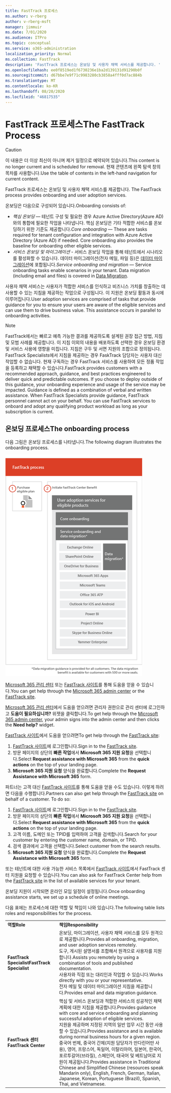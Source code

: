 ```yaml
---
title: FastTrack 프로세스
ms.author: v-rberg
author: v-rberg-msft
manager: jimmuir
ms.date: 7/01/2020
ms.audience: ITPro
ms.topic: conceptual
ms.service: o365-administration
localization_priority: Normal
ms.collection: FastTrack
description: 'FastTrack 프로세스는 온보딩 및 사용자 채택 서비스를 제공합니다. '
ms.openlocfilehash: ee0f8519ed1f6730236e1ba2d139131d91290b0f
ms.sourcegitcommit: d67bbe7e9f71c9983280cb3858a4fff0d7ac884b
ms.translationtype: MT
ms.contentlocale: ko-KR
ms.lasthandoff: 08/20/2020
ms.locfileid: "46817535"
---
```

# <a name="the-fasttrack-process"></a><span data-ttu-id="3b0a1-103">FastTrack 프로세스</span><span class="sxs-lookup"><span data-stu-id="3b0a1-103">The FastTrack Process</span></span>

> [!CAUTION]
> <span data-ttu-id="3b0a1-104">이 내용은 더 이상 최신이 아니며 제거 일정으로 예약되어 있습니다.</span><span class="sxs-lookup"><span data-stu-id="3b0a1-104">This content is no longer current and is scheduled for removal.</span></span> <span data-ttu-id="3b0a1-105">현재 콘텐츠에 왼쪽 탐색 창의 목차를 사용합니다.</span><span class="sxs-lookup"><span data-stu-id="3b0a1-105">Use the table of contents in the left-hand navigation for current content.</span></span>

<span data-ttu-id="3b0a1-106">FastTrack 프로세스는 온보딩 및 사용자 채택 서비스를 제공합니다. </span><span class="sxs-lookup"><span data-stu-id="3b0a1-106">The FastTrack process provides onboarding and user adoption services.</span></span> 
  
<span data-ttu-id="3b0a1-107">온보딩은 다음으로 구성되어 있습니다.</span><span class="sxs-lookup"><span data-stu-id="3b0a1-107">Onboarding consists of:</span></span>
  
- <span data-ttu-id="3b0a1-p102">*핵심 온보딩* — 테넌트 구성 및 필요한 경우 Azure Active Directory(Azure AD)와의 통합에 필요한 작업을 나타냅니다. 핵심 온보딩은 기타 적합한 서비스를 온보딩하기 위한 기준도 제공합니다.</span><span class="sxs-lookup"><span data-stu-id="3b0a1-p102">*Core onboarding* — These are tasks required for tenant configuration and integration with Azure Active Directory (Azure AD) if needed. Core onboarding also provides the baseline for onboarding other eligible services.</span></span> 
- <span data-ttu-id="3b0a1-p103">*서비스 온보딩 및 마이그레이션* - 서비스 온보딩 작업을 통해 테넌트에서 시나리오를 활성화할 수 있습니다. 데이터 마이그레이션(전자 메일, 파일 등)은 [데이터 마이그레이션](O365-data-migration.md)에 포합됩니다.</span><span class="sxs-lookup"><span data-stu-id="3b0a1-p103">*Service onboarding and migration* — Service onboarding tasks enable scenarios in your tenant. Data migration (including email and files) is covered in [Data Migration](O365-data-migration.md).</span></span> 
    
<span data-ttu-id="3b0a1-p104">사용자 채택 서비스는 사용자가 적합한 서비스를 인식하고 비즈니스 가치를 창출하는 데 사용할 수 있는 지침을 제공하는 작업으로 구성됩니다. 이 지원은 온보딩 활동과 동시에 이루어집니다.</span><span class="sxs-lookup"><span data-stu-id="3b0a1-p104">User adoption services are comprised of tasks that provide guidance for you to ensure your users are aware of the eligible services and can use them to drive business value. This assistance occurs in parallel to onboarding activities.</span></span>
  
> [!NOTE]
> <span data-ttu-id="3b0a1-p105">FastTrack에서는 빠르고 예측 가능한 결과를 제공하도록 설계된 권장 접근 방법, 지침 및 모범 사례를 제공합니다. 이 지침 이외의 내용을 배포하도록 선택한 경우 온보딩 환경 및 서비스 사용에 영향을 미칩니다. 지침은 구두 및 서면 지원의 조합으로 정의됩니다. FastTrack Specialists에서 지침을 제공하는 경우 FaskTrack 담당자는 사용자 대신 작업할 수 없습니다. 현재 구독하는 경우 FastTrack 서비스를 사용하여 모든 정품 작업을 등록하고 채택할 수 있습니다.</span><span class="sxs-lookup"><span data-stu-id="3b0a1-p105">FastTrack provides customers with a recommended approach, guidance, and best practices engineered to deliver quick and predictable outcomes. If you choose to deploy outside of this guidance, your onboarding experience and usage of the service may be impacted. Guidance is defined as a combination of verbal and written assistance. When FastTrack Specialists provide guidance, FastTrack personnel cannot act on your behalf. You can use FastTrack services to onboard and adopt any qualifying product workload as long as your subscription is current.</span></span> 
  
## <a name="the-onboarding-process"></a><span data-ttu-id="3b0a1-119">온보딩 프로세스</span><span class="sxs-lookup"><span data-stu-id="3b0a1-119">The onboarding process</span></span>

<span data-ttu-id="3b0a1-120">다음 그림은 온보딩 프로세스를 나타냅니다.</span><span class="sxs-lookup"><span data-stu-id="3b0a1-120">The following diagram illustrates the onboarding process.</span></span>
  
![온보딩 혜택 사용 일정](media/o365-onboarding-timeline-m365-apps.png)
  
<span data-ttu-id="3b0a1-122">[Microsoft 365 관리 센터](https://go.microsoft.com/fwlink/?linkid=2032704) 또는 [FastTrack 사이트](https://go.microsoft.com/fwlink/?linkid=780698)를 통해 도움을 얻을 수 있습니다.</span><span class="sxs-lookup"><span data-stu-id="3b0a1-122">You can get help through the [Microsoft 365 admin center](https://go.microsoft.com/fwlink/?linkid=2032704) or the [FastTrack site](https://go.microsoft.com/fwlink/?linkid=780698).</span></span> 

<span data-ttu-id="3b0a1-123">[Microsoft 365 관리 센터](https://go.microsoft.com/fwlink/?linkid=2032704)에서 도움을 얻으려면 관리자 권한으로 관리 센터에 로그인하고 **도움이 필요하십니까?** 위젯을 클릭합니다.</span><span class="sxs-lookup"><span data-stu-id="3b0a1-123">To get help through the [Microsoft 365 admin center](https://go.microsoft.com/fwlink/?linkid=2032704), your admin signs into the admin center and then clicks the **Need help?** widget.</span></span> 

<span data-ttu-id="3b0a1-124">[FastTrack 사이트](https://go.microsoft.com/fwlink/?linkid=780698)에서 도움을 얻으려면</span><span class="sxs-lookup"><span data-stu-id="3b0a1-124">To get help through the [FastTrack site](https://go.microsoft.com/fwlink/?linkid=780698):</span></span> 
1.    <span data-ttu-id="3b0a1-125">[FastTrack 사이트](https://go.microsoft.com/fwlink/?linkid=780698)에 로그인합니다.</span><span class="sxs-lookup"><span data-stu-id="3b0a1-125">Sign in to the [FastTrack site](https://go.microsoft.com/fwlink/?linkid=780698).</span></span> 
2.    <span data-ttu-id="3b0a1-126">방문 페이지의 상단의 **빠른 작업**에서 **Microsoft 365 지원 요청**을 선택합니다.</span><span class="sxs-lookup"><span data-stu-id="3b0a1-126">Select **Request assistance with Microsoft 365** from the **quick actions** on the top of your landing page.</span></span>
3.    <span data-ttu-id="3b0a1-127">**Microsoft 365 지원 요청** 양식을 완료합니다.</span><span class="sxs-lookup"><span data-stu-id="3b0a1-127">Complete the **Request Assistance with Microsoft 365** form.</span></span>
  
<span data-ttu-id="3b0a1-p106">파트너는 고객 대신 [FastTrack 사이트](https://go.microsoft.com/fwlink/?linkid=780698)를 통해 도움을 얻을 수도 있습니다. 이렇게 하려면 다음을 수행합니다.</span><span class="sxs-lookup"><span data-stu-id="3b0a1-p106">Partners can also get help through the [FastTrack site](https://go.microsoft.com/fwlink/?linkid=780698) on behalf of a customer. To do so:</span></span>
1.    <span data-ttu-id="3b0a1-130">[FastTrack 사이트](https://go.microsoft.com/fwlink/?linkid=780698)에 로그인합니다.</span><span class="sxs-lookup"><span data-stu-id="3b0a1-130">Sign in to the [FastTrack site](https://go.microsoft.com/fwlink/?linkid=780698).</span></span> 
2.    <span data-ttu-id="3b0a1-131">방문 페이지의 상단의 **빠른 작업**에서 **Microsoft 365 지원 요청**을 선택합니다.</span><span class="sxs-lookup"><span data-stu-id="3b0a1-131">Select **Request assistance with Microsoft 365** from the **quick actions** on the top of your landing page.</span></span>
3.    <span data-ttu-id="3b0a1-132">고객 이름, 도메인 또는 TPID를 입력하여 고객을 검색합니다.</span><span class="sxs-lookup"><span data-stu-id="3b0a1-132">Search for your customer by entering the customer name, domain, or TPID.</span></span>
4.    <span data-ttu-id="3b0a1-133">검색 결과에서 고객을 선택합니다.</span><span class="sxs-lookup"><span data-stu-id="3b0a1-133">Select customer from the search results.</span></span>
5.    <span data-ttu-id="3b0a1-134">**Microsoft 365 지원 요청** 양식을 완료합니다.</span><span class="sxs-lookup"><span data-stu-id="3b0a1-134">Complete the **Request Assistance with Microsoft 365** form.</span></span>
  
 <span data-ttu-id="3b0a1-135">또는 테넌트에 대한 사용 가능한 서비스 목록에서 [FastTrack 사이트](https://go.microsoft.com/fwlink/?linkid=780698)에서 FastTrack 센터 지원을 요청할 수 있습니다.</span><span class="sxs-lookup"><span data-stu-id="3b0a1-135">You can also ask for FastTrack Center help from the [FastTrack site](https://go.microsoft.com/fwlink/?linkid=780698) in the list of available services for your tenant.</span></span> 
    
 <span data-ttu-id="3b0a1-136">온보딩 지원이 시작되면 온라인 모임 일정이 설정됩니다.</span><span class="sxs-lookup"><span data-stu-id="3b0a1-136">Once onboarding assistance starts, we set up a schedule of online meetings.</span></span>

<span data-ttu-id="3b0a1-137">다음 표에는 프로세스에 대한 역할 및 책임이 나와 있습니다.</span><span class="sxs-lookup"><span data-stu-id="3b0a1-137">The following table lists roles and responsibilities for the process.</span></span>
    
|||
|:-----|:-----|
|<span data-ttu-id="3b0a1-138">**역할**</span><span class="sxs-lookup"><span data-stu-id="3b0a1-138">**Role**</span></span> <br/> |<span data-ttu-id="3b0a1-139">**책임**</span><span class="sxs-lookup"><span data-stu-id="3b0a1-139">**Responsibility**</span></span> <br/> |
|<span data-ttu-id="3b0a1-140">**FastTrack Specialist**</span><span class="sxs-lookup"><span data-stu-id="3b0a1-140">**FastTrack Specialist**</span></span> <br/> |<span data-ttu-id="3b0a1-141">온보딩, 마이그레이션, 사용자 채택 서비스를 모두 원격으로 제공합니다.</span><span class="sxs-lookup"><span data-stu-id="3b0a1-141">Provides all onboarding, migration, and user adoption services remotely.</span></span>  <br/> <span data-ttu-id="3b0a1-142">도구, 게시된 설명서를 조합해서 원격으로 사용자를 지원합니다.</span><span class="sxs-lookup"><span data-stu-id="3b0a1-142">Assists you remotely by using a combination of tools and published documentation.</span></span> <br/> <span data-ttu-id="3b0a1-143">사용자와 직접 또는 대리인과 작업할 수 있습니다.</span><span class="sxs-lookup"><span data-stu-id="3b0a1-143">Works directly with you or your representative.</span></span> <br/> <span data-ttu-id="3b0a1-144">전자 메일 및 데이터 마이그레이션 지침을 제공합니다.</span><span class="sxs-lookup"><span data-stu-id="3b0a1-144">Provides email and data migration guidance.</span></span>|
|<span data-ttu-id="3b0a1-145">**FastTrack 센터**</span><span class="sxs-lookup"><span data-stu-id="3b0a1-145">**FastTrack Center**</span></span>  <br/> |<span data-ttu-id="3b0a1-146">핵심 및 서비스 온보딩과 적합한 서비스의 성공적인 채택 계획에 대한 지침을 제공합니다.</span><span class="sxs-lookup"><span data-stu-id="3b0a1-146">Provides guidance with core and service onboarding and planning successful adoption of eligible services.</span></span>  <br/> <span data-ttu-id="3b0a1-147">지원을 제공하며 지정된 지역의 일반 업무 시간 동안 사용할 수 있습니다.</span><span class="sxs-lookup"><span data-stu-id="3b0a1-147">Provides assistance and is available during normal business hours for a given region.</span></span> <br/> <span data-ttu-id="3b0a1-148">중국어 번체, 중국어 간체(지원 담당자가 만다린어만 사용), 영어, 프랑스어, 독일어, 이탈리아어, 일본어, 한국어, 포르투갈어(브라질), 스페인어, 태국어 및 베트남어로 지원이 제공됩니다.</span><span class="sxs-lookup"><span data-stu-id="3b0a1-148">Provides assistance in Traditional Chinese and Simplified Chinese (resources speak Mandarin only), English, French, German, Italian, Japanese, Korean, Portuguese (Brazil), Spanish, Thai, and Vietnamese.</span></span>|

